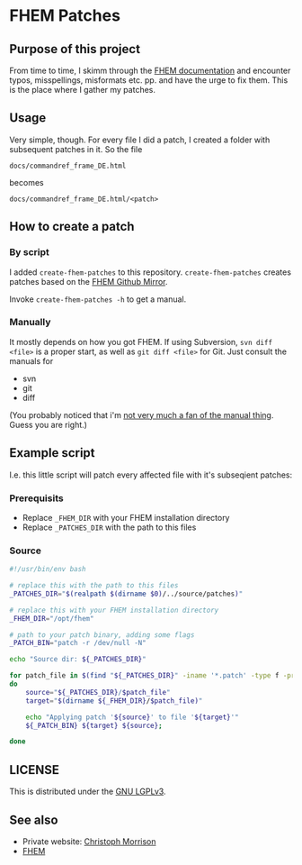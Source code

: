 # FHEM Patches

## Purpose of this project

From time to time, I skimm through the [FHEM documentation](https://fhem.de/commandref_DE.html) and encounter typos, misspellings, misformats etc. pp. and have the urge to fix them. This is the place where I gather my patches.

## Usage 

Very simple, though. For every file I did a patch, I created a folder with subsequent patches in it. So the file

```
docs/commandref_frame_DE.html
```

becomes 
```
docs/commandref_frame_DE.html/<patch>
```

## How to create a patch

### By script
I added `create-fhem-patches` to this repository. `create-fhem-patches` creates patches based on the [FHEM Github Mirror](https://github.com/mhop/fhem-mirror).

Invoke `create-fhem-patches -h` to get a manual.

### Manually
It mostly depends on how you got FHEM. If using Subversion, `svn diff <file>` is a proper start, as well as `git diff <file>` for Git. Just consult the manuals for

* svn
* git
* diff

(You probably noticed that i'm [not very much a fan of the manual thing](http://www.catb.org/esr/faqs/hacker-howto.html#believe3). Guess you are right.)

## Example script

I.e. this little script will patch every affected file with it's subseqient patches:

### Prerequisits
* Replace `_FHEM_DIR` with your FHEM installation directory
* Replace `_PATCHES_DIR` with the path to this files

### Source
```bash
#!/usr/bin/env bash

# replace this with the path to this files
_PATCHES_DIR="$(realpath $(dirname $0)/../source/patches)"

# replace this with your FHEM installation directory
_FHEM_DIR="/opt/fhem"

# path to your patch binary, adding some flags
_PATCH_BIN="patch -r /dev/null -N"

echo "Source dir: ${_PATCHES_DIR}"

for patch_file in $(find "${_PATCHES_DIR}" -iname '*.patch' -type f -printf "%P\n")
do
    source="${_PATCHES_DIR}/$patch_file"
    target="$(dirname ${_FHEM_DIR}/$patch_file)"

    echo "Applying patch '${source}' to file '${target}'"
    ${_PATCH_BIN} ${target} ${source};

done
```

## LICENSE
This is distributed under the [GNU LGPLv3](https://choosealicense.com/licenses/lgpl-3.0/).

## See also
* Private website: [Christoph Morrison](http://christoph-jeschke.de)
* [FHEM](https://fhem.de)